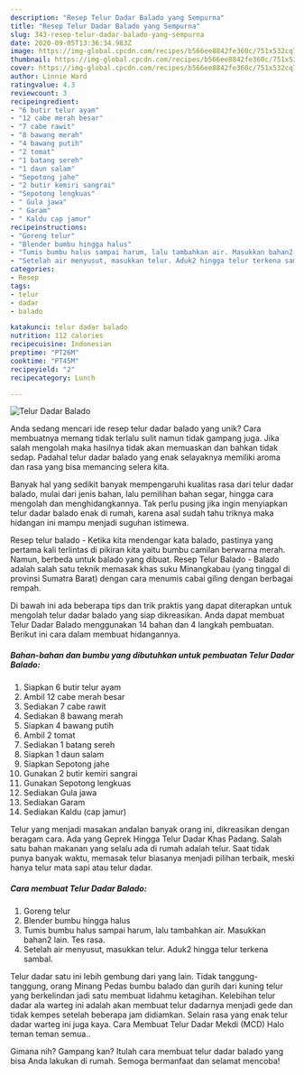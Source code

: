 ```yaml
---
description: "Resep Telur Dadar Balado yang Sempurna"
title: "Resep Telur Dadar Balado yang Sempurna"
slug: 343-resep-telur-dadar-balado-yang-sempurna
date: 2020-09-05T13:36:34.983Z
image: https://img-global.cpcdn.com/recipes/b566ee8842fe360c/751x532cq70/telur-dadar-balado-foto-resep-utama.jpg
thumbnail: https://img-global.cpcdn.com/recipes/b566ee8842fe360c/751x532cq70/telur-dadar-balado-foto-resep-utama.jpg
cover: https://img-global.cpcdn.com/recipes/b566ee8842fe360c/751x532cq70/telur-dadar-balado-foto-resep-utama.jpg
author: Linnie Ward
ratingvalue: 4.3
reviewcount: 3
recipeingredient:
- "6 butir telur ayam"
- "12 cabe merah besar"
- "7 cabe rawit"
- "8 bawang merah"
- "4 bawang putih"
- "2 tomat"
- "1 batang sereh"
- "1 daun salam"
- "Sepotong jahe"
- "2 butir kemiri sangrai"
- "Sepotong lengkuas"
- " Gula jawa"
- " Garam"
- " Kaldu cap jamur"
recipeinstructions:
- "Goreng telur"
- "Blender bumbu hingga halus"
- "Tumis bumbu halus sampai harum, lalu tambahkan air. Masukkan bahan2 lain. Tes rasa."
- "Setelah air menyusut, masukkan telur. Aduk2 hingga telur terkena sambal."
categories:
- Resep
tags:
- telur
- dadar
- balado

katakunci: telur dadar balado 
nutrition: 112 calories
recipecuisine: Indonesian
preptime: "PT26M"
cooktime: "PT45M"
recipeyield: "2"
recipecategory: Lunch

---
```



![Telur Dadar Balado](https://img-global.cpcdn.com/recipes/b566ee8842fe360c/751x532cq70/telur-dadar-balado-foto-resep-utama.jpg)

Anda sedang mencari ide resep telur dadar balado yang unik? Cara membuatnya memang tidak terlalu sulit namun tidak gampang juga. Jika salah mengolah maka hasilnya tidak akan memuaskan dan bahkan tidak sedap. Padahal telur dadar balado yang enak selayaknya memiliki aroma dan rasa yang bisa memancing selera kita.

Banyak hal yang sedikit banyak mempengaruhi kualitas rasa dari telur dadar balado, mulai dari jenis bahan, lalu pemilihan bahan segar, hingga cara mengolah dan menghidangkannya. Tak perlu pusing jika ingin menyiapkan telur dadar balado enak di rumah, karena asal sudah tahu triknya maka hidangan ini mampu menjadi suguhan istimewa.

Resep telur balado - Ketika kita mendengar kata balado, pastinya yang pertama kali terlintas di pikiran kita yaitu bumbu camilan berwarna merah. Namun, berbeda untuk balado yang dibuat. Resep Telur Balado - Balado adalah salah satu teknik memasak khas suku Minangkabau (yang tinggal di provinsi Sumatra Barat) dengan cara menumis cabai giling dengan berbagai rempah.


Di bawah ini ada beberapa tips dan trik praktis yang dapat diterapkan untuk mengolah telur dadar balado yang siap dikreasikan. Anda dapat membuat Telur Dadar Balado menggunakan 14 bahan dan 4 langkah pembuatan. Berikut ini cara dalam membuat hidangannya.

<!--inarticleads1-->

##### Bahan-bahan dan bumbu yang dibutuhkan untuk pembuatan Telur Dadar Balado:

1. Siapkan 6 butir telur ayam
1. Ambil 12 cabe merah besar
1. Sediakan 7 cabe rawit
1. Sediakan 8 bawang merah
1. Siapkan 4 bawang putih
1. Ambil 2 tomat
1. Sediakan 1 batang sereh
1. Siapkan 1 daun salam
1. Siapkan Sepotong jahe
1. Gunakan 2 butir kemiri sangrai
1. Gunakan Sepotong lengkuas
1. Sediakan  Gula jawa
1. Sediakan  Garam
1. Sediakan  Kaldu (cap jamur)


Telur yang menjadi masakan andalan banyak orang ini, dikreasikan dengan beragam cara. Ada yang Geprek Hingga Telur Dadar Khas Padang. Salah satu bahan makanan yang selalu ada di rumah adalah telur. Saat tidak punya banyak waktu, memasak telur biasanya menjadi pilihan terbaik, meski hanya telur mata sapi atau telur dadar. 

<!--inarticleads2-->

##### Cara membuat Telur Dadar Balado:

1. Goreng telur
1. Blender bumbu hingga halus
1. Tumis bumbu halus sampai harum, lalu tambahkan air. Masukkan bahan2 lain. Tes rasa.
1. Setelah air menyusut, masukkan telur. Aduk2 hingga telur terkena sambal.


Telur dadar satu ini lebih gembung dari yang lain. Tidak tanggung-tanggung, orang Minang Pedas bumbu balado dan gurih dari kuning telur yang berkelindan jadi satu membuat lidahmu ketagihan. Kelebihan telur dadar ala warteg ini adalah akan membuat telur dadarnya menjadi gede dan tidak kempes setelah beberapa jam didiamkan. Selain rasa yang enak telur dadar warteg ini juga kaya. Cara Membuat Telur Dadar Mekdi (MCD) Halo teman teman semua.. 

Gimana nih? Gampang kan? Itulah cara membuat telur dadar balado yang bisa Anda lakukan di rumah. Semoga bermanfaat dan selamat mencoba!
